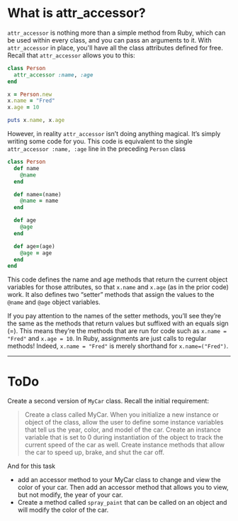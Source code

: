 # What is attr_accessor?

`attr_accessor` is nothing more than a simple method from Ruby, which can be used within every class, and you can pass an arguments to it. With `attr_accessor` in place, you'll have all the class attributes defined for free. Recall that `attr_accessor` allows you to this:

```ruby
class Person
  attr_accessor :name, :age
end

x = Person.new
x.name = "Fred"
x.age = 10

puts x.name, x.age

```

However, in reality `attr_accessor` isn’t doing anything magical. It’s simply writing some code for you. This code is equivalent to the single `attr_accessor :name, :age` line in the preceding `Person` class

```ruby
class Person
  def name
    @name
  end

  def name=(name)
    @name = name
  end

  def age
    @age
  end

  def age=(age)
    @age = age
  end
end
```

This code defines the name and age methods that return the current object variables for those attributes, so that `x.name` and `x.age` (as in the prior code) work. It also defines two “setter” methods that assign the values to the `@name` and `@age` object variables.

If you pay attention to the names of the setter methods, you’ll see they’re the same as the methods that return values but suffixed with an equals sign (=). This means they’re the methods that are run for code such as `x.name = "Fred"` and `x.age = 10`. In Ruby, assignments are just calls to regular methods! Indeed, `x.name = "Fred"` is merely shorthand for `x.name=("Fred")`.

---

# ToDo
Create a second version of `MyCar` class. Recall the initial requirement:
>Create a class called MyCar. When you initialize a new instance or object of the class, allow the user to define some instance variables that tell us the year, color, and model of the car. Create an instance variable that is set to 0 during instantiation of the object to track the current speed of the car as well. Create instance methods that allow the car to speed up, brake, and shut the car off.

And for this task
*  add an accessor method to your MyCar class to change and view the color of your car. Then add an accessor method that allows you to view, but not modify, the year of your car.
* Create a method called `spray_paint` that can be called on an object and will modify the color of the car.

